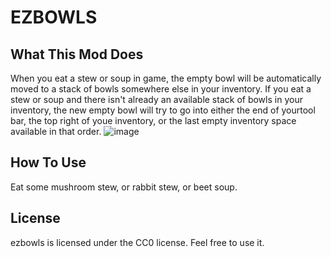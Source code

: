 # EZBOWLS

## What This Mod Does

When you eat a stew or soup in game, the empty bowl will be automatically moved to a stack of bowls somewhere else in your inventory.
If you eat a stew or soup and there isn't already an available stack of bowls in your inventory, the new empty bowl will try to go into 
either the end of yourtool bar, the top right of youe inventory, or the last empty inventory space available in that order.
![image](https://github.com/penPNG/ezbowls/assets/78943163/0b2c83a2-07d3-49a0-b7ec-b17ab81b3cc5)

## How To Use

Eat some mushroom stew, or rabbit stew, or beet soup.

## License

ezbowls is licensed under the CC0 license. Feel free to use it.

